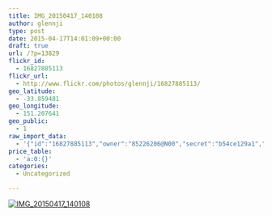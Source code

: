 ```yaml
---
title: IMG_20150417_140108
author: glennji
type: post
date: 2015-04-17T14:01:09+00:00
draft: true
url: /?p=13829
flickr_id:
  - 16827885113
flickr_url:
  - http://www.flickr.com/photos/glennji/16827885113/
geo_latitude:
  - -33.859481
geo_longitude:
  - 151.207641
geo_public:
  - 1
raw_import_data:
  - '{"id":"16827885113","owner":"85226206@N00","secret":"b54ce129a1","server":"5326","farm":6,"title":"IMG_20150417_140108","ispublic":0,"isfriend":0,"isfamily":0,"description":{"_content":""},"dateupload":"1431161962","lastupdate":"1431161973","datetaken":"2015-04-17 14:01:09","datetakengranularity":"0","datetakenunknown":"0","ownername":"glennji","tags":"","machine_tags":"","originalsecret":"9ed0392434","originalformat":"jpg","latitude":"-33.859481","longitude":"151.207641","accuracy":"16","context":0,"place_id":"uyU97kpTVLseY.4z4g","woeid":"26198434","geo_is_family":0,"geo_is_friend":0,"geo_is_contact":0,"geo_is_public":0,"media":"photo","media_status":"ready","url_o":"https://farm6.staticflickr.com/5326/16827885113_9ed0392434_o.jpg","height_o":"3120","width_o":"4208"}'
price_table:
  - 'a:0:{}'
categories:
  - Uncategorized

---
```

<p class="flickr-image">
  <a href="http://www.flickr.com/photos/glennji/16827885113/" class="flickr-link"><img src="http://i2.wp.com/glennji.com/wp-content/uploads/2015/04/16827885113_9ed0392434_o.jpg?fit=1024%2C1024" width="" height="" alt="IMG_20150417_140108" class="keyring-img" /></a>
</p>
